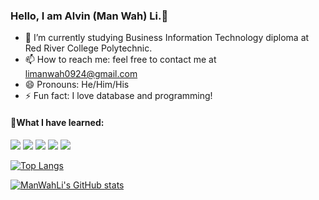### Hello, I am Alvin (Man Wah) Li.👋
- 🌱 I’m currently studying Business Information Technology diploma at Red River College Polytechnic.
- 📫 How to reach me: feel free to contact me at limanwah0924@gmail.com
- 😄 Pronouns: He/Him/His
- ⚡ Fun fact: I love database and programming!

#### :star2:What I have learned:
<img src="https://img.shields.io/badge/Java-007396?style=flat-square&logo=java&logoColor=white"/> <img src="https://img.shields.io/badge/Csharp-239120?style=flat-square&logo=csharp&logoColor=white"/> <img src="https://img.shields.io/badge/JavaScript-F7DF1E?style=flat-square&logo=javascript&logoColor=white"/> <img src="https://img.shields.io/badge/HTML5-E34F26?style=flat-square&logo=html5&logoColor=white"/> <img src="https://img.shields.io/badge/CSS-1572B6?style=flat-square&logo=css3&logoColor=white"/>

[![Top Langs](https://github-readme-stats.vercel.app/api/top-langs/?username=manwahli&layout=compact)](https://github.com/manwahli/github-readme-stats)

[![ManWahLi's GitHub stats](https://github-readme-stats.vercel.app/api?username=manwahli&show_icons=true&theme=radical)](https://github.com/manwahli/github-readme-stats)


<!--
**ManWahLi/ManWahLi** is a ✨ _special_ ✨ repository because its `README.md` (this file) appears on your GitHub profile.

Here are some ideas to get you started:

- 🔭 I’m currently working on ...
- 👯 I’m looking to collaborate on ...
- 🤔 I’m looking for help with ...
- 💬 Ask me about ...
-->
